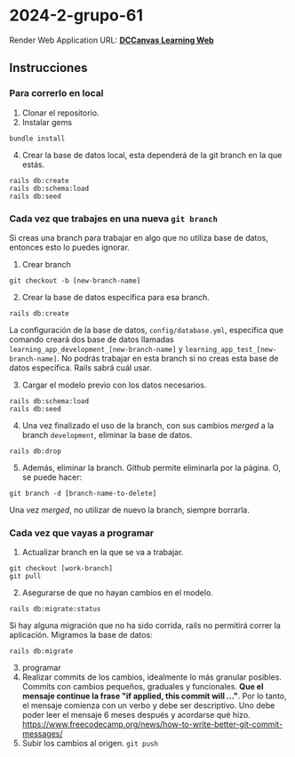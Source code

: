 # 2024-2-grupo-61

Render Web Application URL: **[DCCanvas Learning Web](https://mysite-2m84.onrender.com)**

## Instrucciones

### Para correrlo en local

1. Clonar el repositorio.
2. Instalar gems
```
bundle install
```
4. Crear la base de datos local, esta dependerá de la git branch en la que estás.
```
rails db:create
rails db:schema:load
rails db:seed
```

### Cada vez que trabajes en una **nueva** `git branch`
Si creas una branch para trabajar en algo que no utiliza base de datos, entonces esto lo puedes ignorar.

1. Crear branch
```
git checkout -b [new-branch-name]
```
2. Crear la base de datos específica para esa branch.
```
rails db:create
```
La configuración de la base de datos, `config/database.yml`, especifica que comando creará dos base de datos llamadas `learning_app_development_[new-branch-name]` y `learning_app_test_[new-branch-name]`. No podrás trabajar en esta branch si no creas esta base de datos específica. Rails sabrá cuál usar.

3. Cargar el modelo previo con los datos necesarios.
```
rails db:schema:load
rails db:seed
```
4. Una vez finalizado el uso de la branch, con sus cambios *merged* a la branch `development`, eliminar la base de datos.
```
rails db:drop
```
5. Además, eliminar la branch. Github permite eliminarla por la página. O, se puede hacer:
```
git branch -d [branch-name-to-delete]
```
Una vez _merged_, no utilizar de nuevo la branch, siempre borrarla.


### Cada vez que vayas a programar

1. Actualizar branch en la que se va a trabajar.
```
git checkout [work-branch]
git pull
```
2. Asegurarse de que no hayan cambios en el modelo.
```
rails db:migrate:status
```
Si hay alguna migración que no ha sido corrida, rails no permitirá correr la aplicación. Migramos la base de datos:
```
rails db:migrate
```

3. programar
4. Realizar commits de los cambios, idealmente lo más granular posibles. Commits con cambios pequeños, graduales y funcionales. **Que el mensaje continue la frase "if applied, this commit will ..."**. Por lo tanto, el mensaje comienza con un verbo y debe ser descriptivo. Uno debe poder leer el mensaje 6 meses después y acordarse qué hizo. https://www.freecodecamp.org/news/how-to-write-better-git-commit-messages/
5. Subir los cambios al origen. ```git push```

